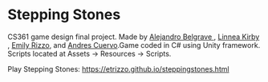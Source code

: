 # Stepping Stones

CS361 game design final project. Made by [ Alejandro Belgrave ](https://github.com/whosAle), [ Linnea Kirby ](https://github.com/linneakirby), [Emily Rizzo](https://github.com/etrizzo), and [Andres Cuervo](https://github.com/AndresCuervo).Game coded in C# using Unity framework. Scripts located at Assets -> Resources -> Scripts.

Play Stepping Stones:
https://etrizzo.github.io/steppingstones.html
